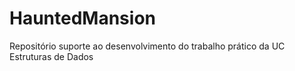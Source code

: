 # HauntedMansion
Repositório suporte ao desenvolvimento do trabalho prático da UC Estruturas de Dados
